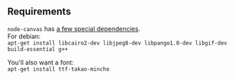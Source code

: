 ## Requirements
`node-canvas` has [a few special dependencies](https://github.com/LearnBoost/node-canvas/wiki/_pages).  
For debian:  
`apt-get install libcairo2-dev libjpeg8-dev libpango1.0-dev libgif-dev build-essential g++`

You'll also want a font:  
`apt-get install ttf-takao-mincho`